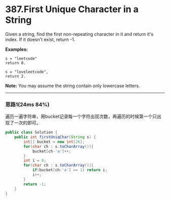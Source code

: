 # 387.First Unique Character in a String

Given a string, find the first non-repeating character in it and return it's index. If it doesn't exist, return -1.

**Examples:**

```
s = "leetcode"
return 0.

s = "loveleetcode",
return 2.

```

**Note:** You may assume the string contain only lowercase letters.

---

### 思路1(24ms 84%)

遍历一遍字符串，用bucket记录每一个字符出现次数，再遍历的时候第一个只出现了一次的即可。

```java
public class Solution {
    public int firstUniqChar(String s) {
        int[] bucket = new int[26];
        for(char ch : s.toCharArray()){
            bucket[ch-'a']++;
        }
        int i = 0;
        for(char ch : s.toCharArray()){
            if(bucket[ch-'a'] == 1) return i;
            i++;
        }
        return -1;
    }
}
```


